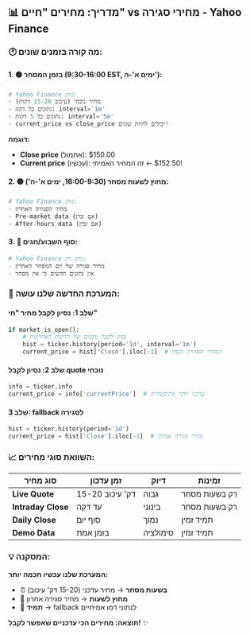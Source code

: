 ## 📊 **מדריך: מחירים "חיים" vs מחירי סגירה - Yahoo Finance**

### **🕐 מה קורה בזמנים שונים:**

#### **1. 🟢 בזמן המסחר (9:30-16:00 EST, ימים א'-ה'):**
```python
# Yahoo Finance נותן:
- מחיר נוכחי (עיכוב 15-20 דקות)
- נתונים כל דקה: interval='1m'
- נתונים כל 5 דקות: interval='5m'
- current_price vs close_price יכולים להיות שונים!
```

**דוגמה:**
- **Close price** (אתמול): $150.00  
- **Current price** (עכשיו): $152.50 ← זה המחיר האמיתי!

#### **2. 🟡 מחוץ לשעות מסחר (16:00-9:30, ימים א'-ה'):**
```python
# Yahoo Finance נותן:
- מחיר הסגירה האחרון
- Pre-market data (אם זמין)
- After-hours data (אם זמין)
```

#### **3. 🔴 סוף השבוע/חגים:**
```python
# Yahoo Finance נותן רק:
- מחיר סגירה של יום המסחר האחרון
- אין נתונים חדשים כי אין מסחר
```

### **🎯 המערכת החדשה שלנו עושה:**

#### **שלב 1: נסיון לקבל מחיר "חי"**
```python
if market_is_open():
    # נסיון לקבל נתונים של הדקות האחרונות
    hist = ticker.history(period='1d', interval='1m')
    current_price = hist['Close'].iloc[-1]  # המחיר האחרון הזמין
```

#### **שלב 2: נסיון לקבל quote נוכחי**
```python
info = ticker.info
current_price = info['currentPrice']  # עדכני יותר מהיסטוריה
```

#### **שלב 3: fallback לסגירה**
```python
hist = ticker.history(period='1d')
current_price = hist['Close'].iloc[-1]  # מחיר סגירה אמיתי
```

### **📈 השוואת סוגי מחירים:**

| סוג מחיר | זמן עדכון | דיוק | זמינות |
|---------|-----------|------|---------|
| **Live Quote** | 15-20 דק' עיכוב | גבוה | רק בשעות מסחר |
| **Intraday Close** | עד דקה | בינוני | רק בשעות מסחר |
| **Daily Close** | סוף יום | נמוך | תמיד זמין |
| **Demo Data** | בזמן אמת | סימולציה | תמיד זמין |

### **💡 המסקנה:**
**המערכת שלנו עכשיו חכמה יותר:**
- ⏰ **בשעות מסחר** → מחיר עדכני (15-20 דק' עיכוב)
- 🌙 **מחוץ לשעות** → מחיר סגירה אחרון  
- 🎯 **תמיד** → fallback לנתוני דמו אמיתיים

**תוצאה: מחירים הכי עדכניים שאפשר לקבל!** ✨